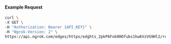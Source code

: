 <!-- Code generated for API Clients. DO NOT EDIT. -->

#### Example Request

```bash
curl \
-X GET \
-H "Authorization: Bearer {API_KEY}" \
-H "Ngrok-Version: 2" \
https://api.ngrok.com/edges/https/edghts_2pkP6Fok0HOfubs1hw6VzVG9Hl2/routes/edghtsrt_2pkP6G4SvUxlSSJWK2X71ssReDV/saml
```
